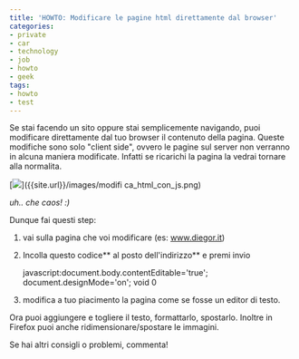 ```yaml
---
title: 'HOWTO: Modificare le pagine html direttamente dal browser'
categories:
- private
- car
- technology
- job
- howto
- geek
tags:
- howto
- test
---
```

Se stai facendo un sito oppure stai semplicemente navigando, puoi modificare
direttamente dal tuo browser il contenuto della pagina. Queste modifiche sono
solo "client side", ovvero le pagine sul server non verranno in alcuna maniera
modificate. Infatti se ricarichi la pagina la vedrai tornare alla normalita.

[![]({{site.url}}/images/modifica_html_con_js.png)]({{site.url}}/images/modifi
ca_html_con_js.png)

_uh.. che caos! :)_

  
Dunque fai questi step:

  1. vai sulla pagina che voi modificare (es: www.diegor.it)
  2. Incolla questo codice** al posto dell'indirizzo** e premi invio 
    
        javascript:document.body.contentEditable='true'; document.designMode='on'; void 0

  

  3. modifica a tuo piacimento la pagina come se fosse un editor di testo.
  

  
Ora puoi aggiungere e togliere il testo, formattarlo, spostarlo. Inoltre in
Firefox puoi anche ridimensionare/spostare le immagini.

Se hai altri consigli o problemi, commenta!

